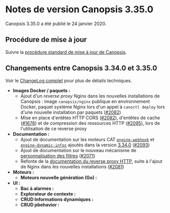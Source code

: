 # Notes de version Canopsis 3.35.0

Canopsis 3.35.0 a été publié le 24 janvier 2020.

## Procédure de mise à jour

Suivre la [procédure standard de mise à jour de Canopsis](../guide-administration/mise-a-jour/index.md).

## Changements entre Canopsis 3.34.0 et 3.35.0

Voir le [ChangeLog complet](https://git.canopsis.net/canopsis/canopsis/blob/develop/CHANGELOG.md) pour plus de détails techniques.

*  **Images Docker / paquets :**
    *  Ajout d'un *reverse proxy* Nginx dans les nouvelles installations de Canopsis : image `canopsis/nginx` publique en environnement Docker, paquet système Nginx lors d'un appel à `canoctl deploy` lors d'une nouvelle installation par paquets ([#2082](https://git.canopsis.net/canopsis/canopsis/issues/2082))
    *  Mise en place d'entêtes HTTP CORS ([#2082](https://git.canopsis.net/canopsis/canopsis/issues/2082)), d'entêtes de cache ([#1676](https://git.canopsis.net/canopsis/canopsis/issues/1676)) et de compression des ressources HTTP ([#2095](https://git.canopsis.net/canopsis/canopsis/issues/2095)), lors de l'utilisation de ce reverse proxy
*  **Documentation :**
    *  Ajout de documentation sur les moteurs CAT [`engine-webhook`](../guide-administration/moteurs/moteu-webhook.md) et [`engine-dynamic-infos`](../guide-administration/moteurs/moteur-dynamic-infos.md) ajoutés dans la version [3.34.0](3.34.0.md) ([#2093](https://git.canopsis.net/canopsis/canopsis/issues/2093))
    *  Ajout de documentation sur le nouveau mécanisme de [personnalisation des filtres](../guide-utilisation/interface/filtres/personnalisation_filtres.md) ([#2071](https://git.canopsis.net/canopsis/canopsis/issues/2071))
    *  Refonte de la [documentation du reverse proxy HTTP](../guide-administration/administration-avancee/reverse-proxy.md), suite à l'ajout de Nginx dans les nouvelles installations ([#2081](https://git.canopsis.net/canopsis/canopsis/issues/2081))
*  **Moteurs :**
    *  **Moteurs nouvelle génération (Go) :**
*  **UI :**
    *  **Bac à alarmes :**
    *  **Explorateur de contexte :**
    *  **CRUD Informations dynamiques :**
    *  **CRUD pbehavior :**
